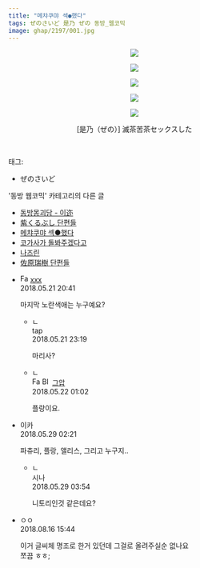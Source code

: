 ```yaml
---
title: "메챠쿠먀 섹●했다"
tags: ぜのさいど 是乃 ぜの 동방_웹코믹
image: ghap/2197/001.jpg
---
```

<div class="article">
<p style="text-align: center; clear: none; float: none;"><img src="{{ site.nasurl }}/ghap/2197/001.jpg"/></p>
<p style="text-align: center; clear: none; float: none;"><img src="{{ site.nasurl }}/ghap/2197/002.jpg"/></p>
<p style="text-align: center; clear: none; float: none;"><img src="{{ site.nasurl }}/ghap/2197/003.jpg"/></p>
<p style="text-align: center; clear: none; float: none;"><img src="{{ site.nasurl }}/ghap/2197/004.jpg"/></p>
<p style="text-align: center; clear: none; float: none;"><img src="{{ site.nasurl }}/ghap/2197/005.jpg"/></p>
<p style="text-align: center; clear: none; float: none;">[是乃（ぜの）] 滅茶苦茶セックスした</p>
<p><br/></p>
</div><div class="tagTrail">
<p>태그: </p>
<ul>
<li>ぜのさいど</li>
</ul>
</div><div class="another">
<p>'동방 웹코믹' 카테고리의 다른 글</p>
<ul>
<li><a href="/2016-09-18-ghap_2206">동방몽괴담 - 이迩</a></li>
<li><a href="/2016-09-18-ghap_2200">紫くるぶし 단편들</a></li>
<li><a href="/2016-09-18-ghap_2197">메챠쿠먀 섹●했다</a></li>
<li><a href="/2016-09-17-ghap_2191">코가사가 돌봐주겠다고</a></li>
<li><a href="/2016-09-14-ghap_2164">나즈린</a></li>
<li><a href="/2016-09-13-ghap_2157">佐原瑞樹 단편들</a></li>
</ul>
</div><div class="cb_module cb_fluid">
<div class="cb_wrt cb_profile">
<div class="comment">
<ul>
<li class="cb_thumb_off" id="comment15259756">
<div class="cb_comment_area">
<div class="cb_info_area">
<div class="cb_section">
<span class="cb_nick_name"><img alt="Favicon of http://qksxodid12@naver.com" height="16" onerror="this.onerror=null;this.parentNode.removeChild(this)" src="http://naver.com/favicon.ico" width="16"/> <a href="http://qksxodid12@naver.com" onclick="return openLinkInNewWindow(this)">xxx</a></span>
</div>
<div class="cb_section">
<span class="cb_date">2018.05.21 20:41 </span>
</div>
</div>
<div class="cb_dsc_comment">
<p class="cb_dsc">
											마지막 노란색애는 누구예요?
										</p>
</div>
<ul>
<li class="cb_thumb_off" id="comment15259849">
<span class="cb_bu_subnode">ㄴ</span>
<div class="cb_comment_area">
<div class="cb_info_area">
<div class="cb_section">
<span class="cb_nick_name">tap</span>
</div>
<div class="cb_section">
<span class="cb_date">2018.05.21 23:19 </span>
</div>
</div>
<div class="cb_dsc_comment">
<p class="cb_dsc">
																마리사?
															</p>
</div>
</div>
</li>
<li class="cb_thumb_off" id="comment15259879">
<span class="cb_bu_subnode">ㄴ</span>
<div class="cb_comment_area">
<div class="cb_info_area">
<div class="cb_section">
<span class="cb_nick_name"><img alt="Favicon of https://ghaptouhou.tistory.com" height="16" onerror="this.onerror=null;this.parentNode.removeChild(this)" src="https://ghaptouhou.tistory.com/favicon.ico" width="16"/> <img alt="BlogIcon" height="16" onerror="this.parentNode.removeChild(this)" src="https://ghaptouhou.tistory.com/index.gif" width="16"/> <a href="https://ghaptouhou.tistory.com" onclick="return openLinkInNewWindow(this)"> 그압</a><span class="tistoryProfileLayerTrigger" onclick='TistoryProfile.show(event, this, {"title":"\uc800\uae30 \uc774\uac70 \ub098\uc911\uc5d0 \uc218\uc815 \uac00\ub2a5\ud558\ub098\uc694","url":"https:\/\/ghap.tistory.com","nickname":"\uadf8\uc555","items":[]}); return false;'></span></span>
</div>
<div class="cb_section">
<span class="cb_date">2018.05.22 01:02 </span>
</div>
</div>
<div class="cb_dsc_comment">
<p class="cb_dsc">
																플랑이요.
															</p>
</div>
</div>
</li>
</ul>
</div></li>
<li class="cb_thumb_off" id="comment15263197">
<div class="cb_comment_area">
<div class="cb_info_area">
<div class="cb_section">
<span class="cb_nick_name">이카</span>
</div>
<div class="cb_section">
<span class="cb_date">2018.05.29 02:21 </span>
</div>
</div>
<div class="cb_dsc_comment">
<p class="cb_dsc">
											파츄리, 플랑, 앨리스, 그리고 누구지..
										</p>
</div>
<ul>
<li class="cb_thumb_off" id="comment15263210">
<span class="cb_bu_subnode">ㄴ</span>
<div class="cb_comment_area">
<div class="cb_info_area">
<div class="cb_section">
<span class="cb_nick_name">시나</span>
</div>
<div class="cb_section">
<span class="cb_date">2018.05.29 03:54 </span>
</div>
</div>
<div class="cb_dsc_comment">
<p class="cb_dsc">
																니토리인것 같은데요?
															</p>
</div>
</div>
</li>
</ul>
</div></li>
<li class="cb_thumb_off" id="comment15310116">
<div class="cb_comment_area">
<div class="cb_info_area">
<div class="cb_section">
<span class="cb_nick_name">ㅇㅇ</span>
</div>
<div class="cb_section">
<span class="cb_date">2018.08.16 15:44 </span>
</div>
</div>
<div class="cb_dsc_comment">
<p class="cb_dsc">
											이거 글씨체 명조로 한거 있던데 그걸로 올려주실순 없나요<br/>
쪼끔 ㅎㅎ;
										</p>
</div>
</div></li>
</ul>
</div>
</div><!-- commentList close -->
</div>